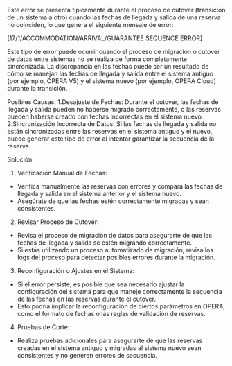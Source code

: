 Este error se presenta típicamente durante el proceso de cutover (transición de un sistema a otro) cuando las fechas de llegada y salida de una reserva no coinciden, lo que genera el siguiente mensaje de error:

[17/1/ACCOMMODATION/ARRIVAL/GUARANTEE SEQUENCE ERROR]

Este tipo de error puede ocurrir cuando el proceso de migración o cutover de datos entre sistemas no se realiza de forma completamente sincronizada. 
La discrepancia en las fechas puede ser un resultado de cómo se manejan las fechas de llegada y salida entre el sistema antiguo (por ejemplo, OPERA V5) y el sistema nuevo (por ejemplo, OPERA Cloud) durante la transición.

Posibles Causas:
1.Desajuste de Fechas: Durante el cutover, las fechas de llegada y salida pueden no haberse migrado correctamente, o las reservas pueden haberse creado con fechas incorrectas en el sistema nuevo.
2.Sincronización Incorrecta de Datos: Si las fechas de llegada y salida no están sincronizadas entre las reservas en el sistema antiguo y el nuevo, puede generar este tipo de error al intentar garantizar la secuencia de la reserva.

Solución:
1. Verificación Manual de Fechas:

* Verifica manualmente las reservas con errores y compara las fechas de llegada y salida en el sistema anterior y el sistema nuevo.
* Asegúrate de que las fechas estén correctamente migradas y sean consistentes.

2. Revisar Proceso de Cutover:

* Revisa el proceso de migración de datos para asegurarte de que las fechas de llegada y salida se estén migrando correctamente.
* Si estás utilizando un proceso automatizado de migración, revisa los logs del proceso para detectar posibles errores durante la migración.

3. Reconfiguración o Ajustes en el Sistema:

* Si el error persiste, es posible que sea necesario ajustar la configuración del sistema para que maneje correctamente la secuencia de las fechas en las reservas durante el cutover.
* Esto podría implicar la reconfiguración de ciertos parámetros en OPERA, como el formato de fechas o las reglas de validación de reservas.

4. Pruebas de Corte:

* Realiza pruebas adicionales para asegurarte de que las reservas creadas en el sistema antiguo y migradas al sistema nuevo sean consistentes y no generen errores de secuencia.
